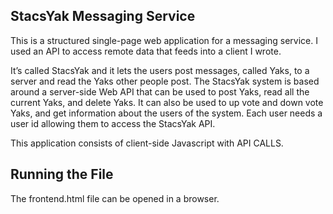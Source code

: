 ## StacsYak Messaging Service

This is a structured single-page web application for a messaging service. I used an API to access remote data that feeds into a client I wrote. 

It’s called StacsYak and it lets the users post messages, called Yaks, to a server and read the Yaks other people post. The StacsYak system is based around a server-side Web API that can be used to post Yaks, read all the current Yaks, and delete Yaks. It can also be used to up vote and down vote Yaks, and get information about the users of the system. Each user needs a user id allowing them to access the StacsYak API.

This application consists of client-side Javascript with API CALLS. 

## Running the File

The frontend.html file can be opened in a browser.
